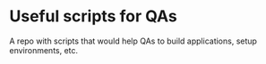 # Useful scripts for QAs

A repo with scripts that would help QAs to build applications, setup environments, etc. 
